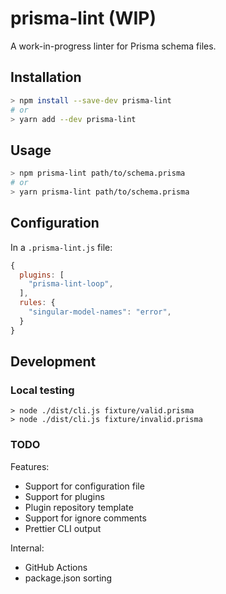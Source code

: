 # prisma-lint (WIP)

A work-in-progress linter for Prisma schema files.

## Installation

```sh
> npm install --save-dev prisma-lint
# or
> yarn add --dev prisma-lint
```

## Usage

```sh
> npm prisma-lint path/to/schema.prisma
# or
> yarn prisma-lint path/to/schema.prisma
```

## Configuration

In a `.prisma-lint.js` file:

```js
{
  plugins: [
    "prisma-lint-loop",
  ],
  rules: {
    "singular-model-names": "error",
  }
}
```

## Development

### Local testing

```
> node ./dist/cli.js fixture/valid.prisma
> node ./dist/cli.js fixture/invalid.prisma
```

### TODO

Features:

- Support for configuration file
- Support for plugins
- Plugin repository template
- Support for ignore comments
- Prettier CLI output

Internal:

- GitHub Actions
- package.json sorting
